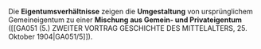 
Die **Eigentumsverhältnisse** zeigen die **Umgestaltung** von ursprünglichem Gemeineigentum zu einer **Mischung aus Gemein- und Privateigentum** ([[GA051 (5.) ZWEITER VORTRAG GESCHICHTE DES MITTELALTERS, 25. Oktober 1904|GA051/5]]).
